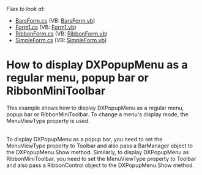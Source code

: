 <!-- default file list -->
*Files to look at*:

* [BarsForm.cs](./CS/DXPopupMenu_DisplayMode/BarsForm.cs) (VB: [BarsForm.vb](./VB/DXPopupMenu_DisplayMode/BarsForm.vb))
* [Form1.cs](./CS/DXPopupMenu_DisplayMode/Form1.cs) (VB: [Form1.vb](./VB/DXPopupMenu_DisplayMode/Form1.vb))
* [RibbonForm.cs](./CS/DXPopupMenu_DisplayMode/RibbonForm.cs) (VB: [RibbonForm.vb](./VB/DXPopupMenu_DisplayMode/RibbonForm.vb))
* [SimpleForm.cs](./CS/DXPopupMenu_DisplayMode/SimpleForm.cs) (VB: [SimpleForm.vb](./VB/DXPopupMenu_DisplayMode/SimpleForm.vb))
<!-- default file list end -->
# How to display DXPopupMenu as a regular menu, popup bar or RibbonMiniToolbar


<p>This example shows how to display DXPopupMenu as a regular menu, popup bar or RibbonMiniToolbar. To change a menu's display mode, the MenuViewType property is used. </p><p><br />
To display DXPopupMenu as a popup bar, you need to set the MenuViewType property to Toolbar and also pass a BarManager object to the DXPopupMenu.Show method. Similarly, to display DXPopupMenu as RibbonMiniToolbar, you need to set the MenuViewType property to Toolbar and also pass a RibbonControl object to the DXPopupMenu.Show method.<br />
</p>

<br/>


